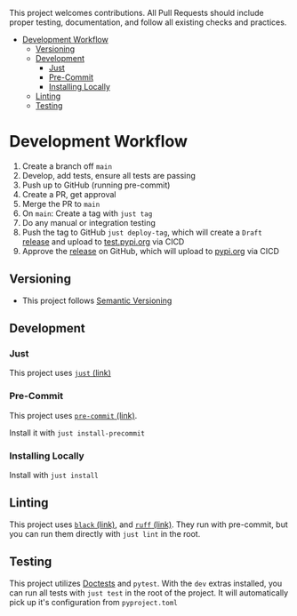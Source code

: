 This project welcomes contributions. All Pull Requests should include proper testing, documentation, and follow all
existing checks and practices.

<!-- TOC -->
* [Development Workflow](#development-workflow)
  * [Versioning](#versioning)
  * [Development](#development)
    * [Just](#just)
    * [Pre-Commit](#pre-commit)
    * [Installing Locally](#installing-locally)
  * [Linting](#linting)
  * [Testing](#testing)
<!-- TOC -->

# Development Workflow

1. Create a branch off `main`
2. Develop, add tests, ensure all tests are passing
3. Push up to GitHub (running pre-commit)
4. Create a PR, get approval
5. Merge the PR to `main`
6. On `main`: Create a tag with `just tag`
7. Do any manual or integration testing
8. Push the tag to GitHub `just deploy-tag`, which will create
   a `Draft` [release](https://github.com/astronomer/orbiter/releases) and upload
   to [test.pypi.org](https://test.pypi.org/project/astronomer-orbiter/) via CICD
9. Approve the [release](https://github.com/astronomer/orbiter/releases) on GitHub, which
   will upload to [pypi.org](https://pypi.org/project/astronomer-orbiter/) via CICD

## Versioning

- This project follows [Semantic Versioning](https://semver.org/)

## Development

### Just

This project uses [`just` (link)](https://just.systems/)

### Pre-Commit

This project uses [`pre-commit` (link)](https://pre-commit.com/).

Install it with `just install-precommit`

### Installing Locally

Install with `just install`

## Linting

This project
uses [`black` (link)](https://black.readthedocs.io/en/stable/), and [`ruff` (link)](https://beta.ruff.rs/).
They run with pre-commit, but you can run them directly with `just lint` in the root.

## Testing

This project utilizes [Doctests](https://docs.python.org/3/library/doctest.html) and `pytest`.
With the `dev` extras installed, you can run all tests with `just test` in the root of the project.
It will automatically pick up it's configuration from `pyproject.toml`
